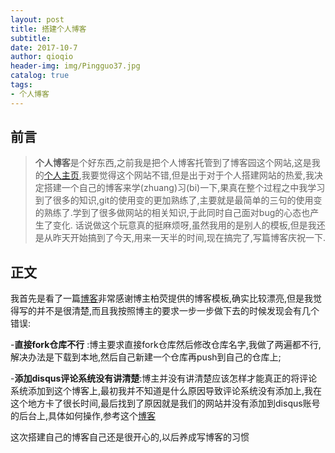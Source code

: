 ```yaml
---
layout: post
title: 搭建个人博客
subtitle:  
date: 2017-10-7 
author: qioqio
header-img: img/Pingguo37.jpg
catalog: true
tags:                             
- 个人博客
---
```


## 前言
>**个人博客**是个好东西,之前我是把个人博客托管到了博客园这个网站,这是我的[个人主页](https://cnblogs.com/qioqio),我要觉得这个网站不错,但是出于对于个人搭建网站的热爱,我决定搭建一个自己的博客来学(zhuang)习(bi)一下,果真在整个过程之中我学习到了很多的知识,git的使用变的更加熟练了,主要就是最简单的三句的使用变的熟练了.学到了很多做网站的相关知识,于此同时自己面对bug的心态也产生了变化.
话说做这个玩意真的挺麻烦呀,虽然我用的是别人的模板,但是我还是从昨天开始搞到了今天,用来一天半的时间,现在搞完了,写篇博客庆祝一下.

## 正文
我首先是看了一篇[博客](http://www.jianshu.com/p/e68fba58f75c#Rename)非常感谢博主柏荧提供的博客模板,确实比较漂亮,但是我觉得写的并不是很清楚,而且我按照博主的要求一步一步做下去的时候发现会有几个错误:

-**直接fork仓库不行** :博主要求直接fork仓库然后修改仓库名字,我做了两遍都不行,解决办法是下载到本地,然后自己新建一个仓库再push到自己的仓库上;

-**添加disqus评论系统没有讲清楚**:博主并没有讲清楚应该怎样才能真正的将评论系统添加到这个博客上,最初我并不知道是什么原因导致评论系统没有添加上,我在这个地方卡了很长时间,最后找到了原因就是我们的网站并没有添加到disqus账号的后台上,具体如何操作,参考这个[博客](http://pizn.github.io/2011/11/15/use-disqus-for-your-post.html)

这次搭建自己的博客自己还是很开心的,以后养成写博客的习惯



























